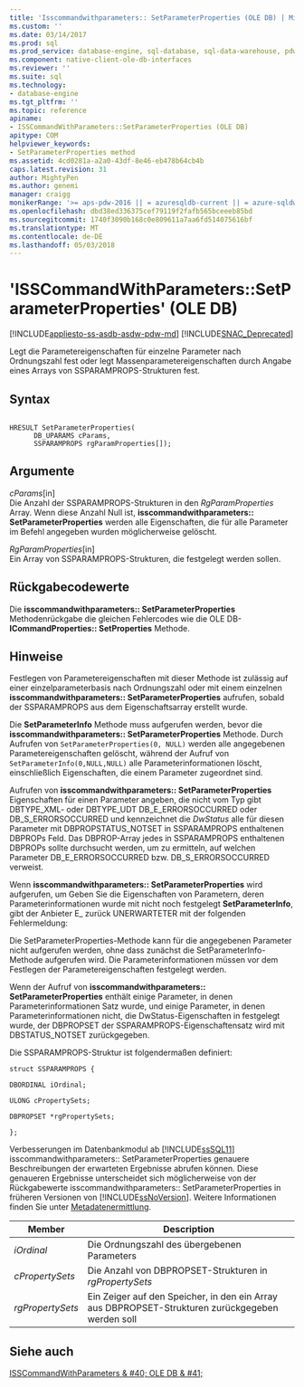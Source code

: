 ```yaml
---
title: 'Isscommandwithparameters:: SetParameterProperties (OLE DB) | Microsoft Docs'
ms.custom: ''
ms.date: 03/14/2017
ms.prod: sql
ms.prod_service: database-engine, sql-database, sql-data-warehouse, pdw
ms.component: native-client-ole-db-interfaces
ms.reviewer: ''
ms.suite: sql
ms.technology:
- database-engine
ms.tgt_pltfrm: ''
ms.topic: reference
apiname:
- ISSCommandWithParameters::SetParameterProperties (OLE DB)
apitype: COM
helpviewer_keywords:
- SetParameterProperties method
ms.assetid: 4cd0281a-a2a0-43df-8e46-eb478b64cb4b
caps.latest.revision: 31
author: MightyPen
ms.author: genemi
manager: craigg
monikerRange: '>= aps-pdw-2016 || = azuresqldb-current || = azure-sqldw-latest || >= sql-server-2016 || = sqlallproducts-allversions'
ms.openlocfilehash: dbd38ed336375cef79119f2fafb565bceeeb85bd
ms.sourcegitcommit: 1740f3090b168c0e809611a7aa6fd514075616bf
ms.translationtype: MT
ms.contentlocale: de-DE
ms.lasthandoff: 05/03/2018
---
```

# <a name="isscommandwithparameterssetparameterproperties-ole-db"></a>'ISSCommandWithParameters::SetParameterProperties' (OLE DB)
[!INCLUDE[appliesto-ss-asdb-asdw-pdw-md](../../includes/appliesto-ss-asdb-asdw-pdw-md.md)]
[!INCLUDE[SNAC_Deprecated](../../includes/snac-deprecated.md)]

  Legt die Parametereigenschaften für einzelne Parameter nach Ordnungszahl fest oder legt Massenparametereigenschaften durch Angabe eines Arrays von SSPARAMPROPS-Strukturen fest.  
  
## <a name="syntax"></a>Syntax  
  
```  
  
HRESULT SetParameterProperties(  
      DB_UPARAMS cParams,   
      SSPARAMPROPS rgParamProperties[]);  
```  
  
## <a name="arguments"></a>Argumente  
 *cParams*[in]  
 Die Anzahl der SSPARAMPROPS-Strukturen in den *RgParamProperties* Array. Wenn diese Anzahl Null ist, **isscommandwithparameters:: SetParameterProperties** werden alle Eigenschaften, die für alle Parameter im Befehl angegeben wurden möglicherweise gelöscht.  
  
 *RgParamProperties*[in]  
 Ein Array von SSPARAMPROPS-Strukturen, die festgelegt werden sollen.  
  
## <a name="return-code-values"></a>Rückgabecodewerte  
 Die **isscommandwithparameters:: SetParameterProperties** Methodenrückgabe die gleichen Fehlercodes wie die OLE DB- **ICommandProperties:: SetProperties** Methode.  
  
## <a name="remarks"></a>Hinweise  
 Festlegen von Parametereigenschaften mit dieser Methode ist zulässig auf einer einzelparameterbasis nach Ordnungszahl oder mit einem einzelnen **isscommandwithparameters:: SetParameterProperties** aufrufen, sobald der SSPARAMPROPS aus dem Eigenschaftsarray erstellt wurde.  
  
 Die **SetParameterInfo** Methode muss aufgerufen werden, bevor die **isscommandwithparameters:: SetParameterProperties** Methode. Durch Aufrufen von `SetParameterProperties(0, NULL)` werden alle angegebenen Parametereigenschaften gelöscht, während der Aufruf von `SetParameterInfo(0,NULL,NULL)` alle Parameterinformationen löscht, einschließlich Eigenschaften, die einem Parameter zugeordnet sind.  
  
 Aufrufen von **isscommandwithparameters:: SetParameterProperties** Eigenschaften für einen Parameter angeben, die nicht vom Typ gibt DBTYPE_XML- oder DBTYPE_UDT DB_E_ERRORSOCCURRED oder DB_S_ERRORSOCCURRED und kennzeichnet die  *DwStatus* alle für diesen Parameter mit DBPROPSTATUS_NOTSET in SSPARAMPROPS enthaltenen DBPROPs Feld. Das DBPROP-Array jedes in SSPARAMPROPS enthaltenen DBPROPs sollte durchsucht werden, um zu ermitteln, auf welchen Parameter DB_E_ERRORSOCCURRED bzw. DB_S_ERRORSOCCURRED verweist.  
  
 Wenn **isscommandwithparameters:: SetParameterProperties** wird aufgerufen, um Geben Sie die Eigenschaften von Parametern, deren Parameterinformationen wurde mit nicht noch festgelegt **SetParameterInfo**, gibt der Anbieter E_ zurück UNERWARTETER mit der folgenden Fehlermeldung:  
  
 Die SetParameterProperties-Methode kann für die angegebenen Parameter nicht aufgerufen werden, ohne dass zunächst die SetParameterInfo-Methode aufgerufen wird. Die Parameterinformationen müssen vor dem Festlegen der Parametereigenschaften festgelegt werden.  
  
 Wenn der Aufruf von **isscommandwithparameters:: SetParameterProperties** enthält einige Parameter, in denen Parameterinformationen Satz wurde, und einige Parameter, in denen Parameterinformationen nicht, die DwStatus-Eigenschaften in festgelegt wurde, der DBPROPSET der SSPARAMPROPS-Eigenschaftensatz wird mit DBSTATUS_NOTSET zurückgegeben.  
  
 Die SSPARAMPROPS-Struktur ist folgendermaßen definiert:  
  
 `struct SSPARAMPROPS {`  
  
 `DBORDINAL iOrdinal;`  
  
 `ULONG cPropertySets;`  
  
 `DBPROPSET *rgPropertySets;`  
  
 `};`  
  
 Verbesserungen im Datenbankmodul ab [!INCLUDE[ssSQL11](../../includes/sssql11-md.md)] isscommandwithparameters:: SetParameterProperties genauere Beschreibungen der erwarteten Ergebnisse abrufen können. Diese genaueren Ergebnisse unterscheidet sich möglicherweise von der Rückgabewerte isscommandwithparameters:: SetParameterProperties in früheren Versionen von [!INCLUDE[ssNoVersion](../../includes/ssnoversion-md.md)]. Weitere Informationen finden Sie unter [Metadatenermittlung](../../relational-databases/native-client/features/metadata-discovery.md).  
  
|Member|Description|  
|------------|-----------------|  
|*iOrdinal*|Die Ordnungszahl des übergebenen Parameters|  
|*cPropertySets*|Die Anzahl von DBPROPSET-Strukturen in *rgPropertySets*|  
|*rgPropertySets*|Ein Zeiger auf den Speicher, in den ein Array aus DBPROPSET-Strukturen zurückgegeben werden soll|  
  
## <a name="see-also"></a>Siehe auch  
 [ISSCommandWithParameters & #40; OLE DB & #41;](../../relational-databases/native-client-ole-db-interfaces/isscommandwithparameters-ole-db.md)  
  
  
